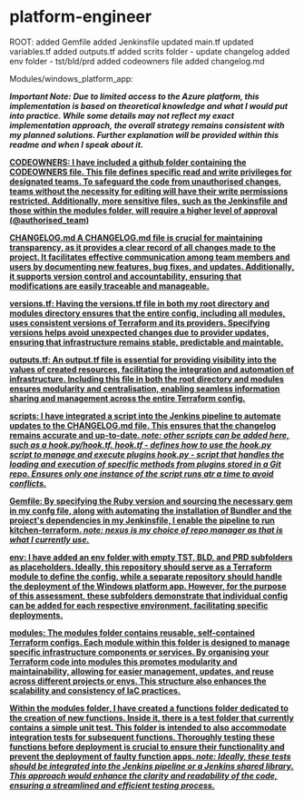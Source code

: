 # platform-engineer


ROOT:
added Gemfile
added Jenkinsfile
updated main.tf
updated variables.tf
added outputs.tf 
added scrits folder - update changelog 
added env folder - tst/bld/prd
added codeowners file
added changelog.md


Modules/windows_platform_app:

***Important Note:***
***Due to limited access to the Azure platform, this implementation is based on theoretical knowledge and what I would put into practice. While some details may not reflect my exact implementation approach, the overall strategy remains consistent with my planned solutions. Further explanation will be provided within this readme and when I speak about it.***


<u><b>CODEOWNERS:
I have included a github folder containing the CODEOWNERS file. This file defines specific read and write privileges for designated teams. To safeguard the code from unauthorised changes, teams without the necessity for editing will have their write permissions restricted. Additionally, more sensitive files, such as the Jenkinsfile and those within the modules folder, will require a higher level of approval (@authorised_team)


<u><b>CHANGELOG.md
A CHANGELOG.md file is crucial for maintaining transparency, as it provides a clear record of all changes made to the project. It facilitates effective communication among team members and users by documenting new features, bug fixes, and updates. Additionally, it supports version control and accountability, ensuring that modifications are easily traceable and manageable.


<u><b>versions.tf:
Having the versions.tf file in both my root directory and modules directory ensures that the entire config, including all modules, uses consistent versions of Terraform and its providers. Specifying versions helps avoid unexpected changes due to provider updates, ensuring that infrastructure remains stable, predictable and maintable. 


<u><b>outputs.tf:</b></u>
An output.tf file is essential for providing visibility into the values of created resources, facilitating the integration and automation of infrastructure. Including this file in both the root directory and modules ensures modularity and centralisation, enabling seamless information sharing and management across the entire Terraform config.


<u><b>scripts:</b></u>
I have integrated a script into the Jenkins pipeline to automate updates to the CHANGELOG.md file. This ensures that the changelog remains accurate and up-to-date.
***note: other scripts can be added here, such as a hook.py/hook.tf.*** 
***hook.tf - defines how to use the hook.py script to manage and execute plugins***
***hook.py - script that handles the loading and execution of specific methods from plugins stored in a Git repo. Ensures only one instance of the script runs atr a time to avoid conflicts.***


<u><b>Gemfile:</b></u>
By specifying the Ruby version and sourcing the necessary gem in my confg file, along with automating the installation of Bundler and the project's dependencies in my Jenkinsfile, I enable the pipeline to run kitchen-terraform. 
***note: nexus is my choice of repo manager as that is what I currently use.***


<u><b>env:</b></u>
I have added an env folder with empty TST, BLD, and PRD subfolders as placeholders. Ideally, this repository should serve as a Terraform module to define the config, while a separate repository should handle the deployment of the Windows platform app. However, for the purpose of this assessment, these subfolders demonstrate that individual config can be added for each respective environment, facilitating specific deployments.


<u><b>modules:</b></u>
The modules folder contains reusable, self-contained Terraform configs. Each module within this folder is designed to manage specific infrastructure components or services. By organising your Terraform code into modules this promotes modularity and maintainability, allowing for easier management, updates, and reuse across different projects or envs. This structure also enhances the scalability and consistency of IaC practices.

Within the modules folder, I have created a functions folder dedicated to the creation of new functions. Inside it, there is a test folder that currently contains a simple unit test. This folder is intended to also accommodate integration tests for subsequent functions. Thoroughly testing these functions before deployment is crucial to ensure their functionality and prevent the deployment of faulty function apps.
***note: Ideally, these tests should be integrated into the Jenkins pipeline or a Jenkins shared library. This approach would enhance the clarity and readability of the code, ensuring a streamlined and efficient testing process.***
